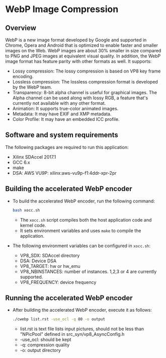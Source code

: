 # WebP Image Compression

## Overview
WebP is a new image format developed by Google and supported in Chrome, Opera and Android that is optimized to enable faster and smaller images on the Web. WebP images are about 30% smaller in size compared to PNG and JPEG images at equivalent visual quality. In addition, the WebP image format has feature parity with other formats as well. It supports:

* Lossy compression: The lossy compression is based on VP8 key frame encoding.
* Lossless compression: The lossless compression format is developed by the WebP team.
* Transparency: 8-bit alpha channel is useful for graphical images. The Alpha channel can be used along with lossy RGB, a feature that's currently not available with any other format.
* Animation: It supports true-color animated images.
* Metadata: It may have EXIF and XMP metadata.
* Color Profile: It may have an embedded ICC profile.


## Software and system requirements
The following packages are required to run this application:
* Xilinx SDAccel 2017.1
* GCC 6.x
* make
* DSA: AWS VU9P: xilinx:aws-vu9p-f1:4ddr-xpr-2pr


## Building the accelerated WebP encoder
* To build the accelerated WebP encoder, run the following command:
    ```bash
    bash xocc.sh
    ```
    - The `xocc.sh` script compiles both the host application code and kernel code. 
    - It sets environment variables and uses `make` to compile the application.
    
* The following environment variables can be configured in `xocc.sh`:
    - VP8_SDX: SDAccel directory
    - DSA: Device DSA
    - VP8_TARGET: hw or hw_emu
    - VP8_NBINSTANCES: number of instances. 1,2,3 or 4 are currently supported.
    - VP8_FREQUENCY: device frequency

   
## Running the accelerated WebP encoder
* After building the accelerated WebP encoder, execute it as follows:
    ```bash
    ./cwebp list.rst -use_ocl -q 80 -o output
    ```
    - list.rst is text file lists input pictures, should not be less than "NPicPool" defined in src_syn/vp8_AsyncConfig.h
    - -use_ocl: should be kept
    - -q: compression quality
    - -o: output directory
